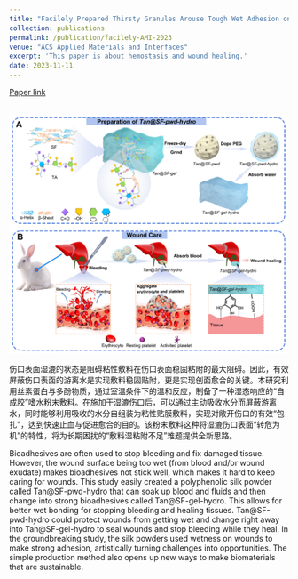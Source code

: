 ```yaml
---
title: "Facilely Prepared Thirsty Granules Arouse Tough Wet Adhesion on Overmoist Wounds for Hemostasis and Tissue Repair. ACS Applied Materials & Interfaces. 2023, 15(42), 49035–49050."
collection: publications
permalink: /publication/facilely-AMI-2023
venue: "ACS Applied Materials and Interfaces"
excerpt: 'This paper is about hemostasis and wound healing.'
date: 2023-11-11
---
```

[Paper link](https://doi.org/10.1021/acsami.3c11403)

<br/><img src='/images/fig1-faciely-ami-2023.png'>

伤口表面湿漉的状态是阻碍粘性敷料在伤口表面稳固粘附的最大阻碍。因此，有效屏蔽伤口表面的游离水是实现敷料稳固贴附，更是实现创面愈合的关键。本研究利用丝素蛋白与多酚物质，通过室温条件下的温和反应，制备了一种湿态响应的“自成胶”嗜水粉末敷料。在施加于湿漉伤口后，可以通过主动吸收水分而屏蔽游离水，同时能够利用吸收的水分自组装为粘性贴膜敷料，实现对敞开伤口的有效“包扎”，达到快速止血与促进愈合的目的。该粉末敷料这种将湿漉伤口表面“转危为机”的特性，将为长期困扰的“敷料湿粘附不足”难题提供全新思路。

Bioadhesives are often used to stop bleeding and fix damaged tissue. However, the wound surface being too wet (from blood and/or wound exudate) makes bioadhesives not stick well, which makes it hard to keep caring for wounds. This study easily created a polyphenolic silk powder called Tan@SF-pwd-hydro that can soak up blood and fluids and then change into strong bioadhesives called Tan@SF-gel-hydro. This allows for better wet bonding for stopping bleeding and healing tissues. Tan@SF-pwd-hydro could protect wounds from getting wet and change right away into Tan@SF-gel-hydro to seal wounds and stop bleeding while they heal. In the groundbreaking study, the silk powders used wetness on wounds to make strong adhesion, artistically turning challenges into opportunities. The simple production method also opens up new ways to make biomaterials that are sustainable.



